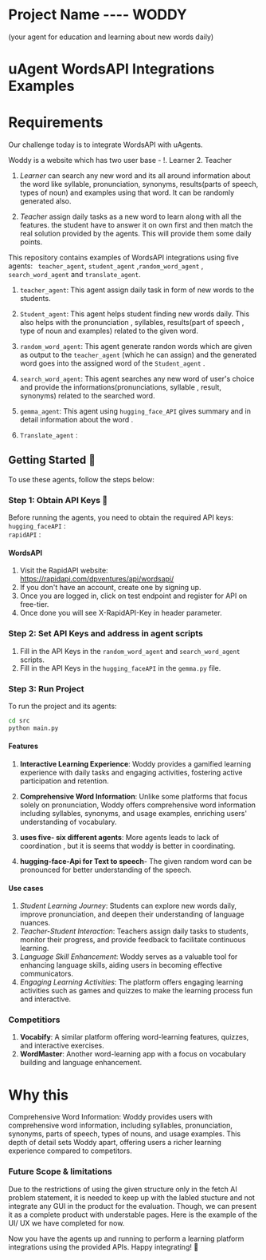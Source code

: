 # Project Name ---- WODDY 
(your agent for education and learning about new words daily)

# uAgent WordsAPI Integrations Examples 
# Requirements
Our challenge today is to integrate WordsAPI with uAgents.

Woddy is a website which has two user base - !. Learner 2. Teacher
1. *Learner* can search any new word and its all around information about the word like syllable, pronunciation, synonyms, results(parts of speech, types of noun) and examples using that word. It can be randomly generated also.

2. *Teacher* assign daily tasks as a new word to learn along with all the features. the student have to answer it on own first and then match the real solution provided by the agents. This will provide them some daily points.




This repository contains examples of WordsAPI integrations using five agents: ` teacher_agent`, `student_agent` ,`random_word_agent` , `search_word_agent` and  `translate_agent`.

1. `teacher_agent`: This agent assign daily task in form of new words to the students. 

2. `Student_agent`: This agent helps student finding new words daily. This also helps with the pronunciation , syllables, results(part of speech , type of noun and examples) related to the given word.

3. `random_word_agent`: This agent generate randon words which are given as output to the `teacher_agent` (which he can assign) and   the generated word goes into the assigned word of the `Student_agent` .

4. `search_word_agent`: This agent searches any new word of user's choice and provide the informations(pronunciations, syllable , result, synonyms) related to the searched word. 

5. `gemma_agent`: This agent using `hugging_face_API` gives summary and in detail information about the word . 

6. `Translate_agent` : 

## Getting Started 🚀

To use these agents, follow the steps below:

### Step 1: Obtain API Keys 🔑

Before running the agents, you need to obtain the required API keys:
 `hugging_faceAPI` :  
 `rapidAPI` : 

#### WordsAPI

1. Visit the RapidAPI website: https://rapidapi.com/dpventures/api/wordsapi/
2. If you don't have an account, create one by signing up.
3. Once you are logged in, click on test endpoint and register for API on free-tier.
4. Once done you will see X-RapidAPI-Key in header parameter.


### Step 2: Set API Keys and address in agent scripts

1. Fill in the API Keys in the `random_word_agent` and `search_word_agent` scripts.
2. Fill in the API Keys in the `hugging_faceAPI` in the `gemma.py` file.

### Step 3: Run Project

To run the project and its agents:

```bash
cd src
python main.py 
```


#### Features
1. **Interactive Learning Experience**: Woddy provides a gamified learning experience with daily tasks and engaging activities, fostering active participation and retention.

2. **Comprehensive Word Information**: Unlike some platforms that focus solely on pronunciation, Woddy offers comprehensive word information including syllables, synonyms, and usage examples, enriching users' understanding of vocabulary.

3. **uses five- six different agents**: More agents leads to lack of coordination , but it is seems that woddy is better in coordinating.

4. **hugging-face-Api for Text to speech**- The given random word can be pronounced for better understanding of the speech. 

#### Use cases

1. *Student Learning Journey*: Students can explore new words daily, improve pronunciation, and deepen their understanding of language nuances.
2. *Teacher-Student Interaction*: Teachers assign daily tasks to students, monitor their progress, and provide feedback to facilitate continuous learning.
3. *Language Skill Enhancement*: Woddy serves as a valuable tool for enhancing language skills, aiding users in becoming effective communicators.
4. *Engaging Learning Activities*: The platform offers engaging learning activities such as games and quizzes to make the learning process fun and interactive.


### Competitiors
1. **Vocabify**: A similar platform offering word-learning features, quizzes, and interactive exercises.
2. **WordMaster**: Another word-learning app with a focus on vocabulary building and language enhancement.

# Why this 
Comprehensive Word Information: Woddy provides users with comprehensive word information, including syllables, pronunciation, synonyms, parts of speech, types of nouns, and usage examples. This depth of detail sets Woddy apart, offering users a richer learning experience compared to competitors.

### Future Scope & limitations 
Due to the restrictions of using the given structure only in the fetch AI problem statement, it is needed to keep up with the labled stucture and not integrate any GUI in the product for the evaluation. 
Though, we can present it as a complete product with understable pages. Here is the example of the UI/ UX we have completed for now. 


Now you have the agents up and running to perform a learning platform integrations using the provided APIs. Happy integrating! 🎉


